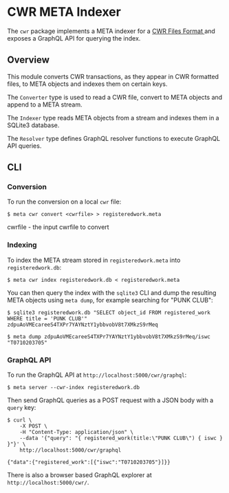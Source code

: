 # CWR META Indexer

The `cwr` package implements a META indexer for a
[CWR Files Format ](http://members.cisac.org/CisacPortal/consulterDocument.do?id=26603) and exposes
a GraphQL API for querying the index.

## Overview

This module converts CWR transactions, as they appear in CWR formatted files, to META objects and indexes them on certain keys.

The `Converter` type is used to read a CWR file, convert to META objects and append to a META stream.

The `Indexer` type reads META objects from a stream and indexes them in
a SQLite3 database.

The `Resolver` type defines GraphQL resolver functions to execute GraphQL
API queries.

## CLI

### Conversion

To run the conversion on a local `cwr` file:

```
$ meta cwr convert <cwrfile> > registeredwork.meta
```
cwrfile        - the input cwrfile to convert


### Indexing

To index the META stream stored in `registeredwork.meta` into `registeredwork.db`:

```
$ meta cwr index registeredwork.db < registeredwork.meta
```

You can then query the index with the `sqlite3` CLI and dump the resulting
META objects using `meta dump`, for example searching for "PUNK CLUB":

```
$ sqlite3 registeredwork.db "SELECT object_id FROM registered_work WHERE title = 'PUNK CLUB'"
zdpuAoVMEcareeS4TXPr7YAYNztY1ybbvobV8t7XMkzS9rMeq

$ meta dump zdpuAoVMEcareeS4TXPr7YAYNztY1ybbvobV8t7XMkzS9rMeq/iswc
"T0710203705"
```

### GraphQL API

To run the GraphQL API at `http://localhost:5000/cwr/graphql`:

```
$ meta server --cwr-index registeredwork.db
```

Then send GraphQL queries as a POST request with a JSON body with a `query`
key:

```
$ curl \
    -X POST \
    -H "Content-Type: application/json" \
    --data '{"query": "{ registered_work(title:\"PUNK CLUB\") { iswc } }"}' \
    http://localhost:5000/cwr/graphql

{"data":{"registered_work":[{"iswc":"T0710203705"}]}}
```

There is also a browser based GraphQL explorer at `http://localhost:5000/cwr/`.


